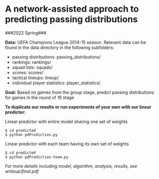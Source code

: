 # A network-assisted approach to predicting passing distributions #
###2022 Spring###

**Data:** UEFA Champions League 2014-15 season. Relevant data can be found in
the data directory in the following subfolders:
* passing distributions: passing_distributions/
* rankings: rankings/
* squad lists: squads/
* scores: scores/
* tactical lineups: lineup/
* individual player statistics: player_statistics/

**Goal:** Based on games from the group stage, predict passing distributions
for games in the round of 16 stage

**To duplicate our results or run experiments of your own with our linear
predictor:** 

Linear predictor with entire model sharing one set of weights
```
$ cd predicted
$ python pdPrediction.py
```

Linear predictor with each team having its own set of weights
```
$ cd predicted
$ python pdPrediction-team.py
```

_For more details including model, algorithm, analysis, results, see writeup/final.pdf_
